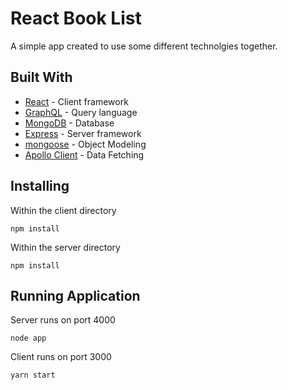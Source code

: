 # React Book List

A simple app created to use some different technolgies together.

## Built With

- [React](https://reactjs.org/) - Client framework
- [GraphQL](https://graphql.org/) - Query language
- [MongoDB](https://www.mongodb.com/) - Database
- [Express](https://expressjs.com/) - Server framework
- [mongoose](https://mongoosejs.com/) - Object Modeling
- [Apollo Client](https://www.apollographql.com/docs/react/) - Data Fetching

## Installing

Within the client directory

```
npm install
```

Within the server directory

```
npm install
```

## Running Application

Server runs on port 4000

```
node app
```

Client runs on port 3000

```
yarn start
```
